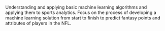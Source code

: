 Understanding and applying basic machine learning algorithms and applying them to sports analytics. Focus on the process of developing a machine learning solution from start to finish to predict fantasy points and attributes of players in the NFL.
